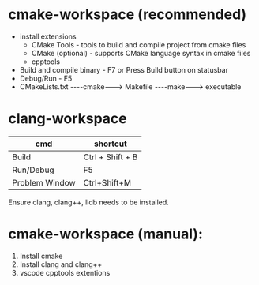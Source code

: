 # cmake-workspace (recommended)
* install extensions
    * CMake Tools - tools to build and compile project from cmake files
    * CMake (optional) - supports CMake language syntax in cmake files
    * cpptools
* Build and compile binary - F7 or Press Build button on statusbar
* Debug/Run - F5
* CMakeLists.txt  ----cmake---> Makefile ----make---> executable

# clang-workspace
cmd | shortcut
---|---
Build | Ctrl + Shift + B
Run/Debug | F5
Problem Window | Ctrl+Shift+M
Ensure clang, clang++, lldb needs to be installed.

# cmake-workspace (manual):
1. Install cmake
2. Install clang and clang++
3. vscode cpptools extentions
